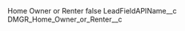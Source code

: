 <?xml version="1.0" encoding="UTF-8"?>
<CustomMetadata xmlns="http://soap.sforce.com/2006/04/metadata" xmlns:xsi="http://www.w3.org/2001/XMLSchema-instance" xmlns:xsd="http://www.w3.org/2001/XMLSchema">
    <label>Home Owner or Renter</label>
    <protected>false</protected>
    <values>
        <field>LeadFieldAPIName__c</field>
        <value xsi:type="xsd:string">DMGR_Home_Owner_or_Renter__c</value>
    </values>
</CustomMetadata>
